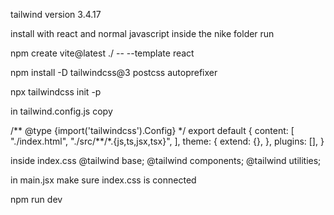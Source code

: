 tailwind version 3.4.17

install with react and normal javascript inside the nike folder run

npm create vite@latest ./ -- --template react

npm install -D tailwindcss@3 postcss autoprefixer

npx tailwindcss init -p

in tailwind.config.js copy

/** @type {import('tailwindcss').Config} \*/
export default {
content: [
"./index.html",
"./src/**/\*.{js,ts,jsx,tsx}",
],
theme: {
extend: {},
},
plugins: [],
}

inside index.css
@tailwind base;
@tailwind components;
@tailwind utilities;

in main.jsx make sure index.css is connected

npm run dev
